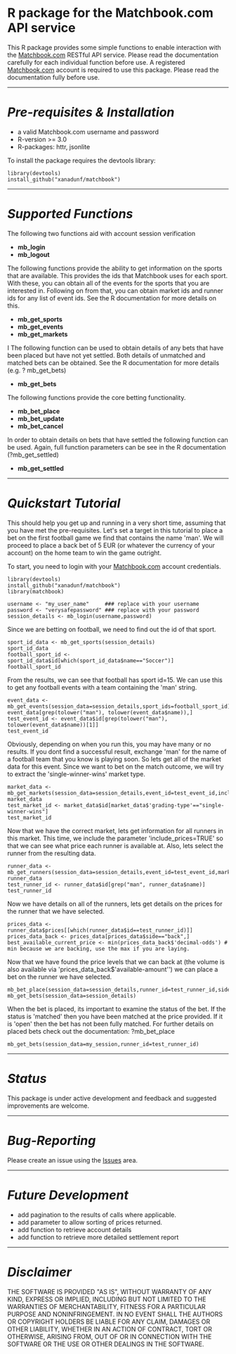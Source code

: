 # R package for the Matchbook.com API service #

This R package provides some simple functions to enable interaction with the [Matchbook.com](http://www.matchbook.com) RESTful API service. Please read the documentation carefully for each individual function before use.  A registered [Matchbook.com](http://www.matchbook.com) account is required to use this package. Please read the documentation fully before use.

* * *
# *Pre-requisites & Installation* 

* a valid Matchbook.com username and password
* R-version >= 3.0
* R-packages: httr, jsonlite

To install the package requires the devtools library:
``` 
library(devtools)
install_github("xanadunf/matchbook")
``` 

* * *

# *Supported Functions*

The following two functions aid with account session verification

* **mb_login**
* **mb_logout**

The following functions provide the ability to get information on the sports that are available. This provides the ids that Matchbook uses for each sport. With these, you can obtain all of the events for the sports that you are interested in. Following on from that, you can obtain market ids and runner ids for any list of event ids. See the R documentation for more details on this.

* **mb_get_sports**
* **mb_get_events**
* **mb_get_markets**

I
The following function can be used to obtain details of any bets that have been placed but have not yet settled. Both details of unmatched and matched bets can be obtained. See the R documentation for more details (e.g. ? mb_get_bets)

* **mb_get_bets**

The following functions provide the core betting functionality.

* **mb_bet_place**
* **mb_bet_update**
* **mb_bet_cancel**

In order to obtain details on bets that have settled the following function can be used. Again, full function parameters can be see in the R documentation (?mb_get_settled)

* **mb_get_settled**

* * *

# *Quickstart Tutorial*
This should help you get up and running in a very short time, assuming that you have met the pre-requisites.
Let's set a target in this tutorial to place a bet on the first football game we find that contains the name 'man'. We will proceed to place a back bet of 5 EUR (or whatever the currency of your account) on the home team to win the game outright.

To start, you need to login with your [Matchbook.com](http://www.matchbook.com) account credentials.
``` 
library(devtools)
install_github("xanadunf/matchbook")
library(matchbook)

username <- "my_user_name"     ### replace with your username
password <- "verysafepassword" ### replace with your password
session_details <- mb_login(username,password)
```
 Since we are betting on football, we need to find out the id of that sport.

```
sport_id_data <- mb_get_sports(session_details)
sport_id_data
football_sport_id <- sport_id_data$id[which(sport_id_data$name=="Soccer")]
football_sport_id
```

From the results, we can see that football has sport id=15. We can use this to get any football events with a team containing the 'man' string.

```
event_data <- mb_get_events(session_data=session_details,sport_ids=football_sport_id)
event_data[grep(tolower("man"), tolower(event_data$name)),]
test_event_id <- event_data$id[grep(tolower("man"), tolower(event_data$name))[1]]
test_event_id

```
Obviously, depending on when you run this, you may have many or no results. If you dont find a successful result, exchange 'man' for the name of a football team that you know is playing soon. 
So lets get all of the market data for this event. Since we want to bet on the match outcome, we will try to extract the 'single-winner-wins' market type.
```
market_data <- mb_get_markets(session_data=session_details,event_id=test_event_id,include_runners=TRUE)
market_data
test_market_id <- market_data$id[market_data$'grading-type'=="single-winner-wins"]
test_market_id
```
Now that we have the correct market, lets get information for all runners in this market. This time, we include the parameter 'include_prices=TRUE' so that we can see what price each runner is available at. Also, lets select the runner from the resulting data.
```
runner_data <- mb_get_runners(session_data=session_details,event_id=test_event_id,market_id=test_market_id,include_prices=TRUE)
runner_data
test_runner_id <- runner_data$id[grep("man", runner_data$name)]
test_runner_id
```
Now we have details on all of the runners, lets get details on the prices for the runner that we have selected.
```
prices_data <- runner_data$prices[[which(runner_data$id==test_runner_id)]]
prices_data_back <- prices_data[prices_data$side=="back",]
best_available_current_price <- min(prices_data_back$'decimal-odds') # min because we are backing, use the max if you are laying. 
```
Now that we have found the price levels that we can back at (the volume is also available via 'prices_data_back$'available-amount'') we can place a bet on the runner we have selected. 
```
mb_bet_place(session_data=session_details,runner_id=test_runner_id,side='back',stake=2,odds=1.1)
mb_get_bets(session_data=session_details)
```
When the bet is placed, its important to examine the status of the bet. If the status is 'matched' then you have been matched at the price provided. If it is 'open' then the bet has not been fully matched. For further details on placed bets check out the documentation: ?mb_bet_place
```
mb_get_bets(session_data=my_session,runner_id=test_runner_id)
```

* * *

# *Status*
This package is under active development and feedback and suggested improvements are welcome.

* * *

# *Bug-Reporting*
Please create an issue using the [Issues](https://github.com/xanadunf/matchbook/issues) area.

* * *

# *Future Development*
* add pagination to the results of calls where applicable.
* add parameter to allow sorting of prices returned.
* add function to retrieve account details
* add function to retrieve more detailed settlement report

* * *

# *Disclaimer*
THE SOFTWARE IS PROVIDED "AS IS", WITHOUT WARRANTY OF ANY KIND, EXPRESS OR IMPLIED, INCLUDING BUT NOT LIMITED TO THE WARRANTIES OF MERCHANTABILITY, FITNESS FOR A PARTICULAR PURPOSE AND NONINFRINGEMENT. IN NO EVENT SHALL THE AUTHORS OR COPYRIGHT HOLDERS BE LIABLE FOR ANY CLAIM, DAMAGES OR OTHER LIABILITY, WHETHER IN AN ACTION OF CONTRACT, TORT OR OTHERWISE, ARISING FROM, OUT OF OR IN CONNECTION WITH THE SOFTWARE OR THE USE OR OTHER DEALINGS IN THE SOFTWARE.
